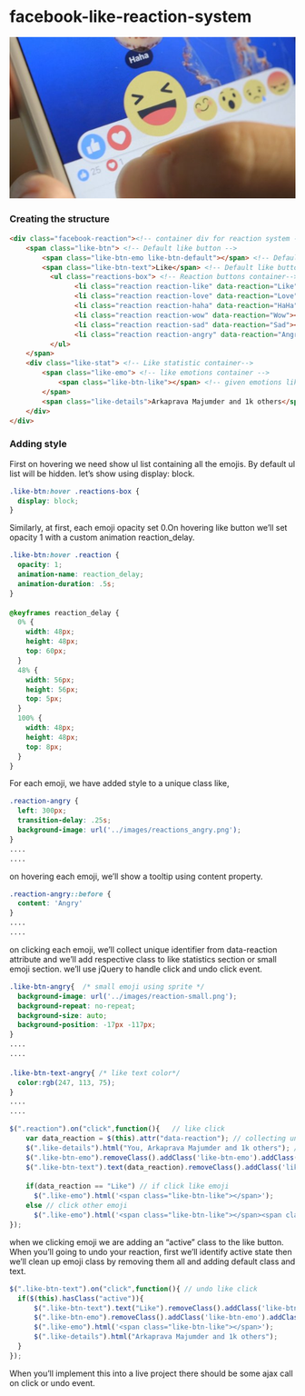 # facebook-like-reaction-system

![Facebook Like Reaction](https://raw.githubusercontent.com/rudSarkar/facebook-like-reaction-system/master/reactions.jpeg "Facebook Like Reaction")

### Creating the structure

```html
<div class="facebook-reaction"><!-- container div for reaction system -->
    <span class="like-btn"> <!-- Default like button -->
        <span class="like-btn-emo like-btn-default"></span> <!-- Default like button emotion-->
        <span class="like-btn-text">Like</span> <!-- Default like button text,(Like, wow, sad..) default:Like  -->
          <ul class="reactions-box"> <!-- Reaction buttons container-->
                <li class="reaction reaction-like" data-reaction="Like"></li>
                <li class="reaction reaction-love" data-reaction="Love"></li>
                <li class="reaction reaction-haha" data-reaction="HaHa"></li>
                <li class="reaction reaction-wow" data-reaction="Wow"></li>
                <li class="reaction reaction-sad" data-reaction="Sad"></li>
                <li class="reaction reaction-angry" data-reaction="Angry"></li>
          </ul>
    </span>
    <div class="like-stat"> <!-- Like statistic container-->
        <span class="like-emo"> <!-- like emotions container -->
            <span class="like-btn-like"></span> <!-- given emotions like, wow, sad (default:Like) -->
        </span>
        <span class="like-details">Arkaprava Majumder and 1k others</span>
    </div>
</div>
```

### Adding style

First on hovering we need show ul list containing all the emojis. By default ul list will be hidden. let’s show using display: block.

```css
.like-btn:hover .reactions-box {
  display: block;
}
```

Similarly, at first, each emoji opacity set 0.On hovering like button we’ll set opacity 1 with a custom animation reaction_delay.

```css
.like-btn:hover .reaction {
  opacity: 1;
  animation-name: reaction_delay;
  animation-duration: .5s;
}   
 
@keyframes reaction_delay {
  0% {
    width: 48px;
    height: 48px;
    top: 60px;
  }
  48% {
    width: 56px;
    height: 56px;
    top: 5px;
  }    
  100% {
    width: 48px;
    height: 48px;
    top: 8px;
  }
}
```

For each emoji, we have added style to a unique class like,

```css
.reaction-angry {
  left: 300px;
  transition-delay: .25s;
  background-image: url('../images/reactions_angry.png');
}
....
....
```

on hovering each emoji, we’ll show a tooltip using content property.

```css
.reaction-angry::before {
  content: 'Angry'
}
....
....
```

on clicking each emoji, we’ll collect unique identifier from data-reaction attribute and we’ll add respective class to like statistics section or small emoji section. we’ll use jQuery to handle click and undo click event.

```css
.like-btn-angry{  /* small emoji using sprite */
  background-image: url('../images/reaction-small.png');
  background-repeat: no-repeat;
  background-size: auto;
  background-position: -17px -117px;
}
....
....
 
.like-btn-text-angry{ /* like text color*/
  color:rgb(247, 113, 75);
}
....
....
```

```javascript
$(".reaction").on("click",function(){   // like click
    var data_reaction = $(this).attr("data-reaction"); // collecting unique identifier
    $(".like-details").html("You, Arkaprava Majumder and 1k others"); // your click it is right?
    $(".like-btn-emo").removeClass().addClass('like-btn-emo').addClass('like-btn-'+data_reaction.toLowerCase());  // add class ... like-btn-haha 
    $(".like-btn-text").text(data_reaction).removeClass().addClass('like-btn-text').addClass('like-btn-text-'+data_reaction.toLowerCase()).addClass("active"); // like button text color class
 
    if(data_reaction == "Like") // if click like emoji
      $(".like-emo").html('<span class="like-btn-like"></span>');
    else // click other emoji
      $(".like-emo").html('<span class="like-btn-like"></span><span class="like-btn-'+data_reaction.toLowerCase()+'"></span>');
});
```
when we clicking emoji we are adding an “active” class to the like button. When you’ll going to undo your reaction, first we’ll identify active state then we’ll clean up emoji class by removing them all and adding default class and text.

```javascript
$(".like-btn-text").on("click",function(){ // undo like click
  if($(this).hasClass("active")){
      $(".like-btn-text").text("Like").removeClass().addClass('like-btn-text');
      $(".like-btn-emo").removeClass().addClass('like-btn-emo').addClass("like-btn-default");
      $(".like-emo").html('<span class="like-btn-like"></span>');
      $(".like-details").html("Arkaprava Majumder and 1k others");
  }      
});
```

When you’ll implement this into a live project there should be some ajax call on click or undo event.
